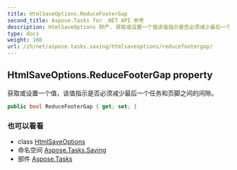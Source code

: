 ```yaml
---
title: HtmlSaveOptions.ReduceFooterGap
second_title: Aspose.Tasks for .NET API 参考
description: HtmlSaveOptions 财产. 获取或设置一个值该值指示是否必须减少最后一个任务和页脚之间的间隙
type: docs
weight: 160
url: /zh/net/aspose.tasks.saving/htmlsaveoptions/reducefootergap/
---
```

## HtmlSaveOptions.ReduceFooterGap property

获取或设置一个值，该值指示是否必须减少最后一个任务和页脚之间的间隙。

```csharp
public bool ReduceFooterGap { get; set; }
```

### 也可以看看

* class [HtmlSaveOptions](../)
* 命名空间 [Aspose.Tasks.Saving](../../htmlsaveoptions/)
* 部件 [Aspose.Tasks](../../../)


